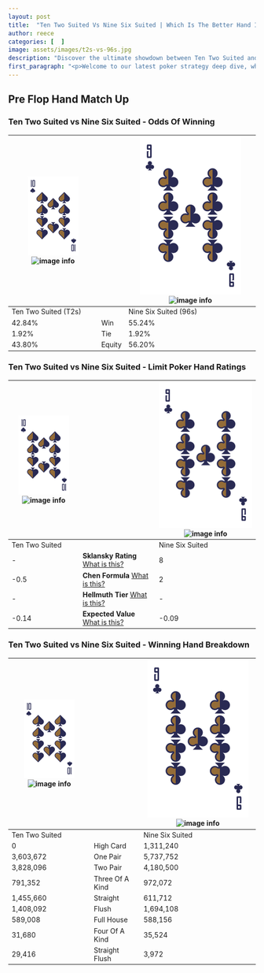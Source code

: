 ```yaml
---
layout: post
title:  "Ten Two Suited Vs Nine Six Suited | Which Is The Better Hand In Poker? A Complete Guide"
author: reece
categories: [  ]
image: assets/images/t2s-vs-96s.jpg
description: "Discover the ultimate showdown between Ten Two Suited and Nine Six Suited in poker! Uncover the odds, strategies, and scenarios where one hand triumphs over the other. Get ready to up your poker game with this thrilling analysis."
first_paragraph: "<p>Welcome to our latest poker strategy deep dive, where we're pitting two distinct hands against each other in a high-stakes showdown: Ten Two Suited vs Nine Six Suited.</p><p>In the dynamic world of poker, every decision counts, and knowing which hand holds the upper hand is key to your success at the table.</p><p>In this article, we'll dissect these two hands, explore the scenarios where one dominates the other, and equip you with the knowledge to make strategic choices that can tip the odds in your favor.</p><p>Get ready to unravel the intriguing dynamics of these poker hands and elevate your game to new heights.</p>"
---
```




[comment]: # (sp0)

## Pre Flop Hand Match Up

<div class="table hand-ratings" markdown="1"> 



### Ten Two Suited vs Nine Six Suited - Odds Of Winning


    
| ![image info](assets/images/hand1/T.png) ![image info](assets/images/hand1/2s.png) |  | ![image info](assets/images/hand2/9.png) ![image info](assets/images/hand2/6s.png) |
| -------- | -------- | -------- |
| Ten Two Suited (T2s) |  | Nine Six Suited (96s) |
| 42.84% | Win | 55.24% |
| 1.92% | Tie | 1.92% |
| 43.80% | Equity | 56.20% |




[comment]: # (sp1)



### Ten Two Suited vs Nine Six Suited - Limit Poker Hand Ratings


    
| ![image info](assets/images/hand1/T.png) ![image info](assets/images/hand1/2s.png) |  | ![image info](assets/images/hand2/9.png) ![image info](assets/images/hand2/6s.png) |
| -------- | -------- | -------- |
| Ten Two Suited |  | Nine Six Suited |
| - | **Sklansky Rating** [What is this?](/sklansky-rating-explained) | 8 |
| -0.5 | **Chen Formula** [What is this?](/chen-formula-explained) | 2 |
| - | **Hellmuth Tier** [What is this?](/Hellmuth-tier-explained) | - |
| -0.14 | **Expected Value** [What is this?](/expected-value-explained) | -0.09 |




[comment]: # (sp2)



### Ten Two Suited vs Nine Six Suited - Winning Hand Breakdown


    
| ![image info](assets/images/hand1/T.png) ![image info](assets/images/hand1/2s.png) |  | ![image info](assets/images/hand2/9.png) ![image info](assets/images/hand2/6s.png) |
| -------- | -------- | -------- |
| Ten Two Suited |  | Nine Six Suited |
| 0 | High Card | 1,311,240 |
| 3,603,672 | One Pair | 5,737,752 |
| 3,828,096 | Two Pair | 4,180,500 |
| 791,352 | Three Of A Kind | 972,072 |
| 1,455,660 | Straight | 611,712 |
| 1,408,092 | Flush | 1,694,108 |
| 589,008 | Full House | 588,156 |
| 31,680 | Four Of A Kind | 35,524 |
| 29,416 | Straight Flush | 3,972 |




[comment]: # (sp3)



</div>

[comment]: # (sp4)



[comment]: # (sp5)

